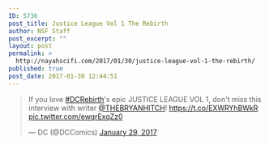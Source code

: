 ```yaml
---
ID: 5736
post_title: Justice League Vol 1 The Rebirth
author: NSF Staff
post_excerpt: ""
layout: post
permalink: >
  http://nayahscifi.com/2017/01/30/justice-league-vol-1-the-rebirth/
published: true
post_date: 2017-01-30 12:44:51
---
```

<blockquote class="twitter-tweet" data-lang="en"><p lang="en" dir="ltr">If you love <a href="https://twitter.com/hashtag/DCRebirth?src=hash">#DCRebirth</a>&#39;s epic JUSTICE LEAGUE VOL 1, don&#39;t miss this interview with writer <a href="https://twitter.com/THEBRYANHITCH">@THEBRYANHITCH</a>! <a href="https://t.co/EXWRYhBWkR">https://t.co/EXWRYhBWkR</a> <a href="https://t.co/ewqrExqZz0">pic.twitter.com/ewqrExqZz0</a></p>&mdash; DC (@DCComics) <a href="https://twitter.com/DCComics/status/825822096739688448">January 29, 2017</a></blockquote>
<script async src="//platform.twitter.com/widgets.js" charset="utf-8"></script>